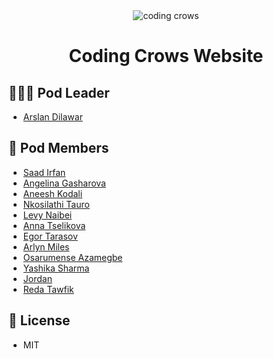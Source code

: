 <div align="center">
<img src="https://i.imgur.com/pz4WpwS.png" alt="coding crows">
<h1>Coding Crows Website</h1>
</div>

## 👨🏻‍💻 Pod Leader

- [Arslan Dilawar]([https](https://github.com/khattakdev))

## 👥 Pod Members

- [Saad Irfan](https://github.com/msaaddev)
- [Angelina Gasharova](https://github.com/angelinag)
- [Aneesh Kodali](https://github.com/aneeshkodali)
- [Nkosilathi Tauro](https://github.com/nkosi-tauro)
- [Levy Naibei](https://github.com/Levy-Naibei)
- [Anna Tselikova](https://github.com/aniats)
- [Egor Tarasov](https://github.com/Jorres)
- [Arlyn Miles](https://github.com/Acrylami)
- [Osarumense Azamegbe](https://github.com/david-osas)
- [Yashika Sharma](https://github.com/yashika51)
- [Jordan](https://github.com/nykez)
- [Reda Tawfik](https://github.com/redatawfik)

## 🔑 License

- MIT
